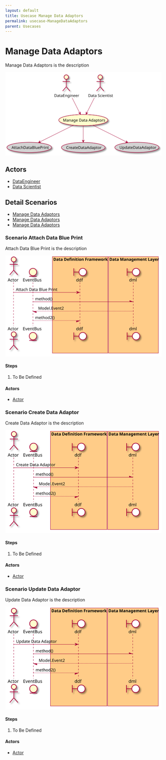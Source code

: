 ```yaml
---
layout: default
title: Usecase Manage Data Adaptors
permalink: usecase-ManageDataAdaptors
parent: Usecases
---
```


# Manage Data Adaptors

Manage Data Adaptors is the description

![Activities Diagram](./activities.svg)

## Actors

* [DataEngineer](actor-dataengineer)
* [Data Scientist](actor-datascientist)


## Detail Scenarios

* [Manage Data Adaptors](#scenario-AttachDataBluePrint)
* [Manage Data Adaptors](#scenario-CreateDataAdaptor)
* [Manage Data Adaptors](#scenario-UpdateDataAdaptor)

  
### Scenario Attach Data Blue Print

Attach Data Blue Print is the description

![Scenario nameNoSpaces](./AttachDataBluePrint.svg)

#### Steps

1. To Be Defined


#### Actors

* [Actor](actor-actor)


### Scenario Create Data Adaptor

Create Data Adaptor is the description

![Scenario nameNoSpaces](./CreateDataAdaptor.svg)

#### Steps

1. To Be Defined


#### Actors

* [Actor](actor-actor)


### Scenario Update Data Adaptor

Update Data Adaptor is the description

![Scenario nameNoSpaces](./UpdateDataAdaptor.svg)

#### Steps

1. To Be Defined


#### Actors

* [Actor](actor-actor)



